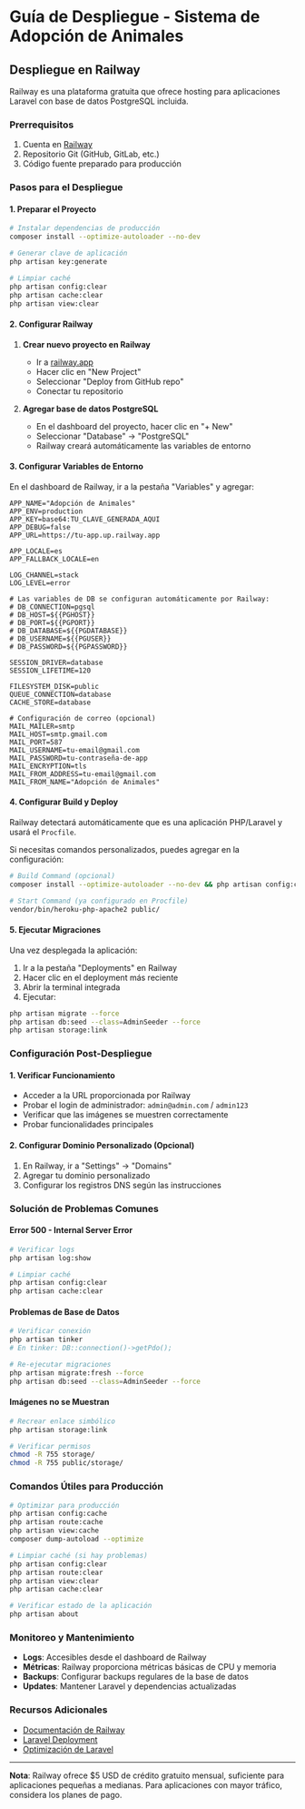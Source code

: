 # Guía de Despliegue - Sistema de Adopción de Animales

## Despliegue en Railway

Railway es una plataforma gratuita que ofrece hosting para aplicaciones Laravel con base de datos PostgreSQL incluida.

### Prerrequisitos

1. Cuenta en [Railway](https://railway.app)
2. Repositorio Git (GitHub, GitLab, etc.)
3. Código fuente preparado para producción

### Pasos para el Despliegue

#### 1. Preparar el Proyecto

```bash
# Instalar dependencias de producción
composer install --optimize-autoloader --no-dev

# Generar clave de aplicación
php artisan key:generate

# Limpiar caché
php artisan config:clear
php artisan cache:clear
php artisan view:clear
```

#### 2. Configurar Railway

1. **Crear nuevo proyecto en Railway**
   - Ir a [railway.app](https://railway.app)
   - Hacer clic en "New Project"
   - Seleccionar "Deploy from GitHub repo"
   - Conectar tu repositorio

2. **Agregar base de datos PostgreSQL**
   - En el dashboard del proyecto, hacer clic en "+ New"
   - Seleccionar "Database" → "PostgreSQL"
   - Railway creará automáticamente las variables de entorno

#### 3. Configurar Variables de Entorno

En el dashboard de Railway, ir a la pestaña "Variables" y agregar:

```env
APP_NAME="Adopción de Animales"
APP_ENV=production
APP_KEY=base64:TU_CLAVE_GENERADA_AQUI
APP_DEBUG=false
APP_URL=https://tu-app.up.railway.app

APP_LOCALE=es
APP_FALLBACK_LOCALE=en

LOG_CHANNEL=stack
LOG_LEVEL=error

# Las variables de DB se configuran automáticamente por Railway:
# DB_CONNECTION=pgsql
# DB_HOST=${{PGHOST}}
# DB_PORT=${{PGPORT}}
# DB_DATABASE=${{PGDATABASE}}
# DB_USERNAME=${{PGUSER}}
# DB_PASSWORD=${{PGPASSWORD}}

SESSION_DRIVER=database
SESSION_LIFETIME=120

FILESYSTEM_DISK=public
QUEUE_CONNECTION=database
CACHE_STORE=database

# Configuración de correo (opcional)
MAIL_MAILER=smtp
MAIL_HOST=smtp.gmail.com
MAIL_PORT=587
MAIL_USERNAME=tu-email@gmail.com
MAIL_PASSWORD=tu-contraseña-de-app
MAIL_ENCRYPTION=tls
MAIL_FROM_ADDRESS=tu-email@gmail.com
MAIL_FROM_NAME="Adopción de Animales"
```

#### 4. Configurar Build y Deploy

Railway detectará automáticamente que es una aplicación PHP/Laravel y usará el `Procfile`.

Si necesitas comandos personalizados, puedes agregar en la configuración:

```bash
# Build Command (opcional)
composer install --optimize-autoloader --no-dev && php artisan config:cache && php artisan route:cache && php artisan view:cache

# Start Command (ya configurado en Procfile)
vendor/bin/heroku-php-apache2 public/
```

#### 5. Ejecutar Migraciones

Una vez desplegada la aplicación:

1. Ir a la pestaña "Deployments" en Railway
2. Hacer clic en el deployment más reciente
3. Abrir la terminal integrada
4. Ejecutar:

```bash
php artisan migrate --force
php artisan db:seed --class=AdminSeeder --force
php artisan storage:link
```

### Configuración Post-Despliegue

#### 1. Verificar Funcionamiento

- Acceder a la URL proporcionada por Railway
- Probar el login de administrador: `admin@admin.com` / `admin123`
- Verificar que las imágenes se muestren correctamente
- Probar funcionalidades principales

#### 2. Configurar Dominio Personalizado (Opcional)

1. En Railway, ir a "Settings" → "Domains"
2. Agregar tu dominio personalizado
3. Configurar los registros DNS según las instrucciones

### Solución de Problemas Comunes

#### Error 500 - Internal Server Error

```bash
# Verificar logs
php artisan log:show

# Limpiar caché
php artisan config:clear
php artisan cache:clear
```

#### Problemas de Base de Datos

```bash
# Verificar conexión
php artisan tinker
# En tinker: DB::connection()->getPdo();

# Re-ejecutar migraciones
php artisan migrate:fresh --force
php artisan db:seed --class=AdminSeeder --force
```

#### Imágenes no se Muestran

```bash
# Recrear enlace simbólico
php artisan storage:link

# Verificar permisos
chmod -R 755 storage/
chmod -R 755 public/storage/
```

### Comandos Útiles para Producción

```bash
# Optimizar para producción
php artisan config:cache
php artisan route:cache
php artisan view:cache
composer dump-autoload --optimize

# Limpiar caché (si hay problemas)
php artisan config:clear
php artisan route:clear
php artisan view:clear
php artisan cache:clear

# Verificar estado de la aplicación
php artisan about
```

### Monitoreo y Mantenimiento

- **Logs**: Accesibles desde el dashboard de Railway
- **Métricas**: Railway proporciona métricas básicas de CPU y memoria
- **Backups**: Configurar backups regulares de la base de datos
- **Updates**: Mantener Laravel y dependencias actualizadas

### Recursos Adicionales

- [Documentación de Railway](https://docs.railway.app/)
- [Laravel Deployment](https://laravel.com/docs/deployment)
- [Optimización de Laravel](https://laravel.com/docs/deployment#optimization)

---

**Nota**: Railway ofrece $5 USD de crédito gratuito mensual, suficiente para aplicaciones pequeñas a medianas. Para aplicaciones con mayor tráfico, considera los planes de pago.